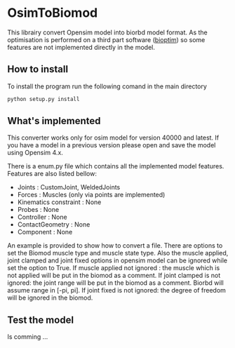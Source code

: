 # OsimToBiomod
This librairy convert Opensim model into biorbd model format. As the optimisation is performed on a third part software ([bioptim](https://github.com/pyomeca/bioptim)) so some features are not implemented directly in the model. 

## How to install 
To install the program run the following comand in the main directory

```bash
python setup.py install
```

## What's implemented
This converter works only for osim model for version 40000 and latest. If you have a model in a previous version please open and save the model using Opensim 4.x. 

There is a enum.py file which contains all the implemented model features. Features are also listed bellow:
  - Joints : CustomJoint, WeldedJoints
  - Forces : Muscles (only via points are implemented)
  - Kinematics constraint : None
  - Probes : None
  - Controller : None
  - ContactGeometry : None
  - Component : None

An example is provided to show how to convert a file. There are options to set the Biomod muscle type and muscle state type. Also the muscle applied, joint clamped and joint fixed options in opensim model can be ignored while set the option to True. 
If muscle applied not ignored : the muscle which is not applied will be put in the biomod as a comment. 
If joint clamped is not ignored: the joint range will be put in the biomod as a comment. Biorbd will assume range in [-pi, pi].
If joint fixed is not ignored: the degree of freedom will be ignored in the biomod. 

## Test the model
Is comming ...
